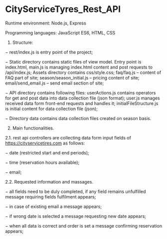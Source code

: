 # CityServiceTyres_Rest_API

Runtime environment: Node.js, Express

Programming languages: JavaScript ES6, HTML, CSS



1. Structure:

−	rest/index.js is entry point of the project;

−	Static directory contains static files of view model. Entry point is index.html, main.js is managing index.html content and post requests to /api/index.js; Assets directory contains css/style.css; faq/faq.js – content of FAQ part of site; season/season_initial.js – pricing content of site; email/send_email.js – send email section of site;
  
−	API directory contains following files: userActions.js contains operators for get and post data into data collection file (json format); user.js manages received data form front-end requests and handles it; initialFileStructure.js is initial content for data collection file (json);

− 	Directory data contains data collection files created on season basis. 

2.	Main functionalities.

2.1.	rest api controllers are collecting data form input fields of https://cityservicetires.com as follows:

−	date (restricted start and end periods);

−	 time (reservation hours available);

−	email;


2.2.	Requested information and massages.

−	all fields need to be duly completed, if any field remains unfulfilled message requiring fields fulfilment appears;

−	 in case of existing email a message appears;

−	if wrong date is selected a message requesting new date appears;

−	when all data is correct and order is set a message confirming reservation appears;

